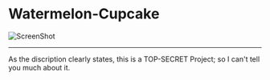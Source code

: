 # Watermelon-Cupcake


![ScreenShot](https://raw.github.com/AbhilashG97/Watermelon-Cupcake/master/images/watermelonCupcake.jpg)


<hr>

As the discription clearly states, this is a TOP-SECRET Project; so I can't tell you much about it. 